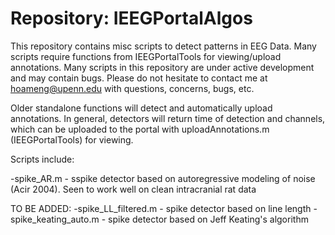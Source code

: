 Repository: IEEGPortalAlgos
=============================
This repository contains misc scripts to detect patterns in EEG Data. 
Many scripts require functions from IEEGPortalTools for viewing/upload annotations.
Many scripts in this repository are under active development and may contain bugs. 
Please do not hesitate to contact me at hoameng@upenn.edu with questions, concerns, bugs, etc.

Older standalone functions will detect and automatically upload annotations.
In general, detectors will return time of detection and channels, which 
can be uploaded to the portal with uploadAnnotations.m (IEEGPortalTools) for viewing.


Scripts include:

-spike_AR.m              -   sspike detector based on autoregressive modeling of noise (Acir 2004). Seen to work well on clean intracranial rat data

TO BE ADDED:
-spike_LL_filtered.m     -	spike detector based on line length
-spike_keating_auto.m	 -	spike detector based on Jeff Keating's algorithm
